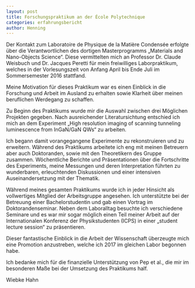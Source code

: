 ```yaml
---
layout: post
title: Forschungspraktikum an der École Polytechnique
categories: erfahrungsbericht
author: Henning
---
```

Der Kontakt zum Laboratoire de Physique de la Matière Condensée erfolgte über die Verantwortlichen des dortigen Masterprogramms „Materials and Nano-Objects Science“. Diese vermittelten mich an Professor Dr. Claude Weisbuch und Dr. Jacques Peretti für mein freiwilliges Laborpraktikum, welches in der Vorlesungszeit von Anfang April bis Ende Juli im Sommersemester 2016 stattfand.

Meine Motivation für dieses Praktikum war es einen Einblick in die Forschung und Arbeit im Ausland zu erhalten sowie Klarheit über meinen beruflichen Werdegang zu schaffen.

Zu Beginn des Praktikums wurde mir die Auswahl zwischen drei Möglichen Projekten gegeben. Nach ausreichender Literatursichtung entschied ich mich an dem Experiment „High resolution imaging of scanning tunneling luminescence from InGaN/GaN QWs“ zu arbeiten.

Ich begann damit vorangegangene Experimente zu rekonstruieren und zu erweitern. Während des Praktikums arbeitete ich eng mit meinen Betreuern aber auch Doktoranden, sowie mit den Theoretikern des Gruppe zusammen. Wöchentliche Berichte und Präsentationen über die Fortschritte des Experiments, meine Messungen und deren Interpretation führten zu wunderbaren, erleuchtenden Diskussionen und einer intensiven Auseinandersetzung mit der Thematik.

Während meines gesamten Praktikums wurde ich in jeder Hinsicht als vollwertiges Mitglied der Arbeitsgruppe angesehen. Ich unterstützte bei der Betreuung einer Bachelorstudentin und gab einen Vortrag im Doktorandenseminar. Neben dem Laboralltag besuchte ich verschiedene Seminare und es war mir sogar möglich einen Teil meiner Arbeit auf der Internationalen Konferenz der Physikstudenten (ICPS) in einer „student lecture session“ zu präsentieren.

Dieser fantastische Einblick in die Arbeit der Wissenschaft überzeugte mich eine Promotion anzustreben, welche ich 2017 im gleichen Labor begonnen habe.

Ich bedanke mich für die finanzielle Unterstützung von Pep et al., die mir im besonderen Maße bei der Umsetzung des Praktikums half.

Wiebke Hahn

